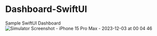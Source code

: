 # Dashboard-SwiftUI
Sample SwiftUI Dashboard
![Simulator Screenshot - iPhone 15 Pro Max - 2023-12-03 at 00 04 46](https://github.com/rajeshm20/Dashboard-SwiftUI/assets/8141399/d23da9f9-f883-4674-8cc8-0b5f9c1b9156)
